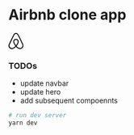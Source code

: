 # Airbnb clone app

<svg width="30" height="32" fill="currentcolor" style="display:block"><path d="M29.24 22.68c-.16-.39-.31-.8-.47-1.15l-.74-1.67-.03-.03c-2.2-4.8-4.55-9.68-7.04-14.48l-.1-.2c-.25-.47-.5-.99-.76-1.47-.32-.57-.63-1.18-1.14-1.76a5.3 5.3 0 00-8.2 0c-.47.58-.82 1.19-1.14 1.76-.25.52-.5 1.03-.76 1.5l-.1.2c-2.45 4.8-4.84 9.68-7.04 14.48l-.06.06c-.22.52-.48 1.06-.73 1.64-.16.35-.32.73-.48 1.15a6.8 6.8 0 007.2 9.23 8.38 8.38 0 003.18-1.1c1.3-.73 2.55-1.79 3.95-3.32 1.4 1.53 2.68 2.59 3.95 3.33A8.38 8.38 0 0022.75 32a6.79 6.79 0 006.75-5.83 5.94 5.94 0 00-.26-3.5zm-14.36 1.66c-1.72-2.2-2.84-4.22-3.22-5.95a5.2 5.2 0 01-.1-1.96c.07-.51.26-.96.52-1.34.6-.87 1.65-1.41 2.8-1.41a3.3 3.3 0 012.8 1.4c.26.4.45.84.51 1.35.1.58.06 1.25-.1 1.96-.38 1.7-1.5 3.74-3.21 5.95zm12.74 1.48a4.76 4.76 0 01-2.9 3.75c-.76.32-1.6.41-2.42.32-.8-.1-1.6-.36-2.42-.84a15.64 15.64 0 01-3.63-3.1c2.1-2.6 3.37-4.97 3.85-7.08.23-1 .26-1.9.16-2.73a5.53 5.53 0 00-.86-2.2 5.36 5.36 0 00-4.49-2.28c-1.85 0-3.5.86-4.5 2.27a5.18 5.18 0 00-.85 2.21c-.13.84-.1 1.77.16 2.73.48 2.11 1.78 4.51 3.85 7.1a14.33 14.33 0 01-3.63 3.12c-.83.48-1.62.73-2.42.83a4.76 4.76 0 01-5.32-4.07c-.1-.8-.03-1.6.29-2.5.1-.32.25-.64.41-1.02.22-.52.48-1.06.73-1.6l.04-.07c2.16-4.77 4.52-9.64 6.97-14.41l.1-.2c.25-.48.5-.99.76-1.47.26-.51.54-1 .9-1.4a3.32 3.32 0 015.09 0c.35.4.64.89.9 1.4.25.48.5 1 .76 1.47l.1.2c2.44 4.77 4.8 9.64 7 14.41l.03.03c.26.52.48 1.1.73 1.6.16.39.32.7.42 1.03.19.9.29 1.7.19 2.5z"></path></svg>

### TODOs

- update navbar
- update hero
- add subsequent compoennts

```bash
# run dev server
yarn dev
```

